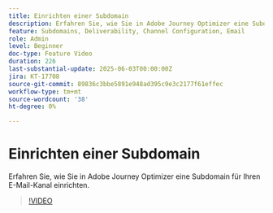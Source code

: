 ```yaml
---
title: Einrichten einer Subdomain
description: Erfahren Sie, wie Sie in Adobe Journey Optimizer eine Subdomain für Ihren E-Mail-Kanal einrichten.
feature: Subdomains, Deliverability, Channel Configuration, Email
role: Admin
level: Beginner
doc-type: Feature Video
duration: 226
last-substantial-update: 2025-06-03T00:00:00Z
jira: KT-17708
source-git-commit: 89836c3bbe5891e948ad395c9e3c2177f61effec
workflow-type: tm+mt
source-wordcount: '38'
ht-degree: 0%

---
```



# Einrichten einer Subdomain

Erfahren Sie, wie Sie in Adobe Journey Optimizer eine Subdomain für Ihren E-Mail-Kanal einrichten.

>[!VIDEO](https://video.tv.adobe.com/v/3458490/?learn=on&enablevpops)
